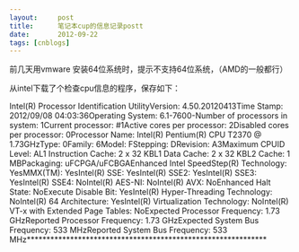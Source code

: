 ```yaml
---
layout:     post
title:      笔记本cup的信息记录postt
date:       2012-09-22
tags: [cnblogs]
---
```

前几天用vmware 安装64位系统时，提示不支持64位系统，（AMD的一般都行）

从intel下载了个检查cpu信息的程序，保存如下：

Intel(R) Processor Identification UtilityVersion: 4.50.20120413Time Stamp: 2012/09/08 04:03:36Operating System: 6.1-7600-Number of processors in system: 1Current processor: #1Active cores per processor: 2Disabled cores per processor: 0Processor Name: Intel(R) Pentium(R) CPU   T2370 @ 1.73GHzType: 0Family: 6Model: FStepping: DRevision: A3Maximum CPUID Level: AL1 Instruction Cache: 2 x 32 KBL1 Data Cache: 2 x 32 KBL2 Cache: 1 MBPackaging: uFCPGA/uFCBGAEnhanced Intel SpeedStep(R) Technology: YesMMX(TM): YesIntel(R) SSE: YesIntel(R) SSE2: YesIntel(R) SSE3: YesIntel(R) SSE4: NoIntel(R) AES-NI: NoIntel(R) AVX: NoEnhanced Halt State: NoExecute Disable Bit: YesIntel(R) Hyper-Threading Technology: NoIntel(R) 64 Architecture: YesIntel(R) Virtualization Technology: NoIntel(R) VT-x with Extended Page Tables: NoExpected Processor Frequency: 1.73 GHzReported Processor Frequency: 1.73 GHzExpected System Bus Frequency: 533 MHzReported System Bus Frequency: 533 MHz*************************************************************
